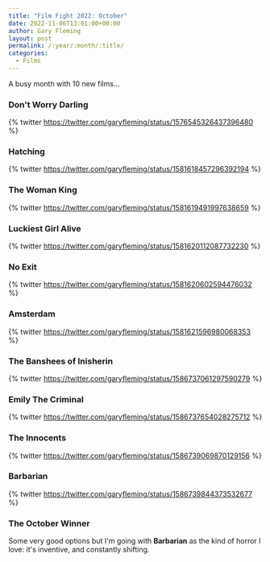 ```yaml
---
title: "Film Fight 2022: October"
date: 2022-11-06T13:01:00+00:00
author: Gary Fleming
layout: post
permalink: /:year/:month/:title/
categories:
  - Films
---
```


A busy month with 10 new films...

### Don't Worry Darling

{% twitter https://twitter.com/garyfleming/status/1576545326437396480 %}

### Hatching

{% twitter https://twitter.com/garyfleming/status/1581618457296392194 %}

### The Woman King

{% twitter https://twitter.com/garyfleming/status/1581619491997638659 %}

### Luckiest Girl Alive

{% twitter https://twitter.com/garyfleming/status/1581620112087732230 %}

### No Exit

{% twitter https://twitter.com/garyfleming/status/1581620602594476032 %}

### Amsterdam

{% twitter https://twitter.com/garyfleming/status/1581621596980068353 %}

### The Banshees of Inisherin

{% twitter https://twitter.com/garyfleming/status/1586737061297590279 %}

### Emily The Criminal

{% twitter https://twitter.com/garyfleming/status/1586737654028275712 %}

### The Innocents

{% twitter https://twitter.com/garyfleming/status/1586739069870129156 %}

### Barbarian

{% twitter https://twitter.com/garyfleming/status/1586739844373532677 %}

### The October Winner

Some very good options but I'm going with **Barbarian** as the kind of horror I love: it's inventive, and constantly shifting.
